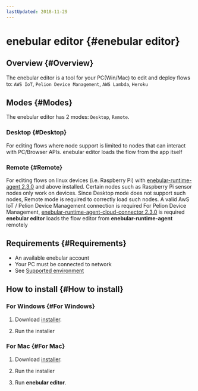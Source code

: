 ```yaml
---
lastUpdated: 2018-11-29
---
```


# enebular editor {#enebular editor}

## Overview {#Overview}

The enebular editor is a tool for your PC(Win/Mac) to edit and deploy flows to: `AWS IoT`, `Pelion Device Management`, `AWS Lambda`, `Heroku`

## Modes {#Modes}

The enebular editor has 2 modes: `Desktop`, `Remote`.

### Desktop {#Desktop}

For editing flows where node support is limited to nodes that can interact with PC/Browser APIs.
enebular editor loads the flow from the app itself

### Remote {#Remote}

For editing flows on linux devices (i.e. Raspberry Pi) with [enebular-runtime-agent 2.3.0](https://github.com/enebular/enebular-runtime-agent/releases) and above installed.
Certain nodes such as Raspberry Pi sensor nodes only work on devices. Since Desktop mode does not support such nodes, Remote mode is required to correctly load such nodes.
A valid AwS IoT / Pelion Device Management connection is required
For Pelion Device Management, [enebular-runtime-agent-cloud-connector 2.3.0](https://github.com/enebular/enebular-runtime-agent-mbed-cloud-connector/releases) is required
**enebular editor** loads the flow editor from **enebular-runtime-agent** remotely

## Requirements {#Requirements}

- An available enebular account
- Your PC must be connected to network
- See [Supported environment](./../Other/Support.md)

## How to install {#How to install}

### For Windows {#For Windows}

1. Download [installer](https://s3-ap-northeast-1.amazonaws.com/enebular-editor/win/enebular+editor+Setup+0.9.0.exe).

1. Run the installer

### For Mac {#For Mac}

1. Download [installer](https://s3-ap-northeast-1.amazonaws.com/enebular-editor/mac/enebular+editor-0.9.0.dmg).

1. Run the installer

1. Run **enebular editor**.
